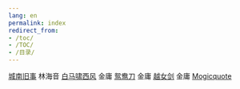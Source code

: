 ```yaml
---
lang: en
permalink: index
redirect_from:
- /toc/
- /TOC/
- /目录/
---
```


[城南旧事](114ff57d-208f-4cc4-a19c-1718fdc3389c)	林海音
[白马啸西风](38b381a7-11e5-450c-9ac9-b5176e9afe61)	金庸
[鸳鸯刀](7eb8340a-acc8-4668-b3e5-0615c06e70b3)	金庸
[越女剑](a5460069-2936-4a5a-ba26-feccbc928f01)	金庸
[Mogicquote](f367a099-ebb4-4e25-96bc-4d3abfb4925b)
